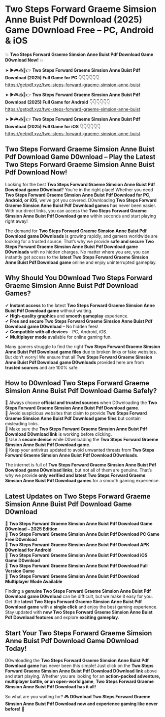 # Two Steps Forward Graeme Simsion Anne Buist Pdf Download (2025) Game D0wnload Free – PC, Android & iOS

💥 **Two Steps Forward Graeme Simsion Anne Buist Pdf Download Game D0wnload Now!** 💥  

➤ ►🎮📥📱👉 **Two Steps Forward Graeme Simsion Anne Buist Pdf Download (2025) Full Game for PC** 👇👇👇👇👇👇  
https://getpdf.xyz/two-steps-forward-graeme-simsion-anne-buist  

➤ ►🎮📥📱👉 **Two Steps Forward Graeme Simsion Anne Buist Pdf Download (2025) Full Game for Android** 👇👇👇👇👇👇  
https://getpdf.xyz/two-steps-forward-graeme-simsion-anne-buist  

➤ ►🎮📥📱👉 **Two Steps Forward Graeme Simsion Anne Buist Pdf Download (2025) Full Game for iOS** 👇👇👇👇👇👇  
https://getpdf.xyz/two-steps-forward-graeme-simsion-anne-buist  

## Two Steps Forward Graeme Simsion Anne Buist Pdf Download Game D0wnload – Play the Latest Two Steps Forward Graeme Simsion Anne Buist Pdf Download Now!

Looking for the best **Two Steps Forward Graeme Simsion Anne Buist Pdf Download game D0wnload**? You’re in the right place! Whether you need **Two Steps Forward Graeme Simsion Anne Buist Pdf Download for PC, Android, or iOS**, we’ve got you covered. D0wnloading **Two Steps Forward Graeme Simsion Anne Buist Pdf Download games** has never been easier. With our direct links, you can access the **Two Steps Forward Graeme Simsion Anne Buist Pdf Download game** within seconds and start playing right away!  

The demand for **Two Steps Forward Graeme Simsion Anne Buist Pdf Download game D0wnloads** is growing rapidly, and gamers worldwide are looking for a trusted source. That’s why we provide **safe and secure Two Steps Forward Graeme Simsion Anne Buist Pdf Download game D0wnloads** with no hidden charges. No matter where you are, you can instantly get access to the **latest Two Steps Forward Graeme Simsion Anne Buist Pdf Download game** online and enjoy uninterrupted gameplay.  

## **Why Should You D0wnload Two Steps Forward Graeme Simsion Anne Buist Pdf Download Games?**  

✔ **Instant access** to the latest **Two Steps Forward Graeme Simsion Anne Buist Pdf Download game** without waiting.  
✔ **High-quality graphics** and **smooth gameplay** experience.  
✔ **Free and secure Two Steps Forward Graeme Simsion Anne Buist Pdf Download game D0wnload** – No hidden fees!  
✔ **Compatible with all devices** – PC, Android, iOS.  
✔ **Multiplayer mode** available for online gaming fun.  

Many gamers struggle to find the right **Two Steps Forward Graeme Simsion Anne Buist Pdf Download game files** due to broken links or fake websites. But don’t worry! We ensure that all **Two Steps Forward Graeme Simsion Anne Buist Pdf Download game D0wnloads** provided here are from **trusted sources** and are 100% safe.  

## **How to D0wnload Two Steps Forward Graeme Simsion Anne Buist Pdf Download Game Safely?**  

📌 Always choose **official and trusted sources** when D0wnloading the **Two Steps Forward Graeme Simsion Anne Buist Pdf Download game**.  
📌 Avoid suspicious websites that claim to provide **Two Steps Forward Graeme Simsion Anne Buist Pdf Download game files** but contain misleading links.  
📌 Make sure the **Two Steps Forward Graeme Simsion Anne Buist Pdf Download D0wnload link** is working before clicking.  
📌 Use a **secure device** while D0wnloading the **Two Steps Forward Graeme Simsion Anne Buist Pdf Download game**.  
📌 Keep your antivirus updated to avoid unwanted threats from **Two Steps Forward Graeme Simsion Anne Buist Pdf Download D0wnloads**.  

The internet is full of **Two Steps Forward Graeme Simsion Anne Buist Pdf Download game D0wnload links**, but not all of them are genuine. That’s why we provide **only verified and latest Two Steps Forward Graeme Simsion Anne Buist Pdf Download games** for a smooth gaming experience.  

## **Latest Updates on Two Steps Forward Graeme Simsion Anne Buist Pdf Download Game D0wnload**  

🔹 **Two Steps Forward Graeme Simsion Anne Buist Pdf Download Game D0wnload – 2025 Edition**  
🔹 **Two Steps Forward Graeme Simsion Anne Buist Pdf Download PC Game Free D0wnload**  
🔹 **Two Steps Forward Graeme Simsion Anne Buist Pdf Download APK D0wnload for Android**  
🔹 **Two Steps Forward Graeme Simsion Anne Buist Pdf Download iOS Game D0wnload**  
🔹 **Two Steps Forward Graeme Simsion Anne Buist Pdf Download Full Version Game**  
🔹 **Two Steps Forward Graeme Simsion Anne Buist Pdf Download Multiplayer Mode Available**  

Finding a **genuine Two Steps Forward Graeme Simsion Anne Buist Pdf Download game D0wnload** can be difficult, but we make it easy for you. Get the **latest Two Steps Forward Graeme Simsion Anne Buist Pdf Download game** with a **single click** and enjoy the best gaming experience. Stay updated with **new Two Steps Forward Graeme Simsion Anne Buist Pdf Download features** and explore **exciting gameplay**.  

## **Start Your Two Steps Forward Graeme Simsion Anne Buist Pdf Download Game D0wnload Today!**  

D0wnloading the **Two Steps Forward Graeme Simsion Anne Buist Pdf Download game** has never been this simple! Just click on the **Two Steps Forward Graeme Simsion Anne Buist Pdf Download D0wnload link** above and start playing. Whether you are looking for an **action-packed adventure, multiplayer battle, or an open-world game**, **Two Steps Forward Graeme Simsion Anne Buist Pdf Download has it all!**  

So what are you waiting for? 🎮 **D0wnload Two Steps Forward Graeme Simsion Anne Buist Pdf Download now and experience gaming like never before!** 🚀  